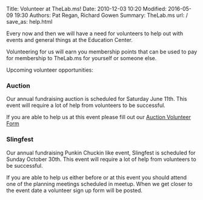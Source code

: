 Title: Volunteer at TheLab.ms!
Date: 2010-12-03 10:20
Modified: 2016-05-09 19:30
Authors: Pat Regan, Richard Gowen
Summary: TheLab.ms
url: /
save_as: help.html

Every now and then we will have a need for volunteers to help out with events and general things at the Education Center.

Volunteering for us will earn you membership points that can be used to pay for membership to TheLab.ms for yourself or someone else.

Upcoming volunteer opportunities:

### Auction

Our annual fundraising auction is scheduled for Saturday June 11th.
This event will require a lot of help from volunteers to be successful.

If you are able to help us at this event please fill out our [Auction Volunteer Form](https://docs.google.com/a/thelab.ms/forms/d/1ag5sCiYb1EMpGiiBfazq0kOZyvNjyG599NC1ikPWld4/viewform)

### Slingfest

Our annual fundraising Punkin Chuckin like event, Slingfest is scheduled for Sunday October 30th.
This event will require a lot of help from volunteers to be successful.

If you are able to help us either before or at this event you should attend one of the planning meetings scheduled in meetup.
When we get closer to the event date a volunteer sign up form will be posted.
 

